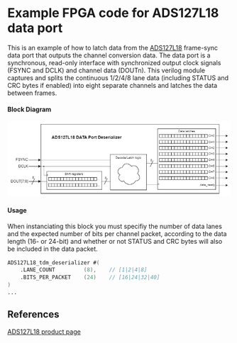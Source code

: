 # Example FPGA code for ADS127L18 data port
This is an example of how to latch data from the [ADS127L18](https://www.ti.com/product/ADS127L18) frame-sync data port that outputs the channel conversion data. The data port is a synchronous, read-only interface with synchronized output clock signals (FSYNC and DCLK) and channel data (DOUTn). This verilog module captures and splits the continuous 1/2/4/8 lane data (including STATUS and CRC bytes if enabled) into eight separate channels and latches the data between frames.   

#### Block Diagram
![Block diagram](block_diagram.png)

#### Usage
When instanciating this block you must specifiy the number of data lanes and the expected number of bits per channel packet, according to the data length (16- or 24-bit) and whether or not STATUS and CRC bytes will also be included in the data packet.

```Verilog
ADS127L18_tdm_deserializer #(
    .LANE_COUNT         (8),    // [1|2|4|8]
    .BITS_PER_PACKET 	(24)    // [16|24|32|40]
)
...
```

## References
[ADS127L18 product page](https://www.ti.com/product/ADS127L18)